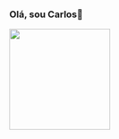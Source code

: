 ### Olá, sou Carlos👋

<div>
  <img height="180em" src="https://github-readme-stats.vercel.app/api?username=carlosmax1&show_icons=true&theme=dark&count_private=true" />
</div>
